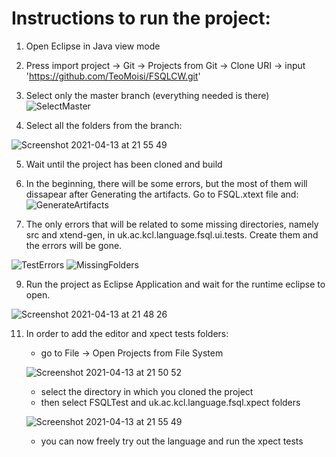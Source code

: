 # Instructions to run the project:

1. Open Eclipse in Java view mode
2. Press import project -> Git -> Projects from Git -> Clone URI -> input 'https://github.com/TeoMoisi/FSQLCW.git'
3. Select only the master branch (everything needed is there)
![SelectMaster](https://user-images.githubusercontent.com/34157782/114608236-238ed700-9ca6-11eb-975a-7b0de841fd79.png)

4. Select all the folders from the branch:

![Screenshot 2021-04-13 at 21 55 49](https://user-images.githubusercontent.com/34157782/114608261-2b4e7b80-9ca6-11eb-928e-b091ca62f40b.png)

5. Wait until the project has been cloned and build
6. In the beginning, there will be some errors, but the most of them will dissapear after Generating the artifacts.
Go to FSQL.xtext file and:
![GenerateArtifacts](https://user-images.githubusercontent.com/34157782/114608296-36091080-9ca6-11eb-8251-06fbd9893d7f.png)


7. The only errors that will be related to some missing directories, namely src and xtend-gen, in uk.ac.kcl.language.fsql.ui.tests. Create them and the errors will be gone.

![TestErrors](https://user-images.githubusercontent.com/34157782/114608360-491be080-9ca6-11eb-8944-822c70a51cfb.png)
![MissingFolders](https://user-images.githubusercontent.com/34157782/114608408-546f0c00-9ca6-11eb-9752-9df29f2daee1.png)

9. Run the project as Eclipse Application and wait for the runtime eclipse to open.

![Screenshot 2021-04-13 at 21 48 26](https://user-images.githubusercontent.com/34157782/114608447-5e910a80-9ca6-11eb-80cd-fb189285d1e4.png)

11. In order to add the editor and xpect tests folders:
    - go to File -> Open Projects from File System

    ![Screenshot 2021-04-13 at 21 50 52](https://user-images.githubusercontent.com/34157782/114608476-66e94580-9ca6-11eb-9d2e-f142f249bcf8.png)

    - select the directory in which you cloned the project
    - then select FSQLTest and uk.ac.kcl.language.fsql.xpect folders

    ![Screenshot 2021-04-13 at 21 55 49](https://user-images.githubusercontent.com/34157782/114608544-78cae880-9ca6-11eb-8e12-3ee709d44726.png)

    - you can now freely try out the language and run the xpect tests
